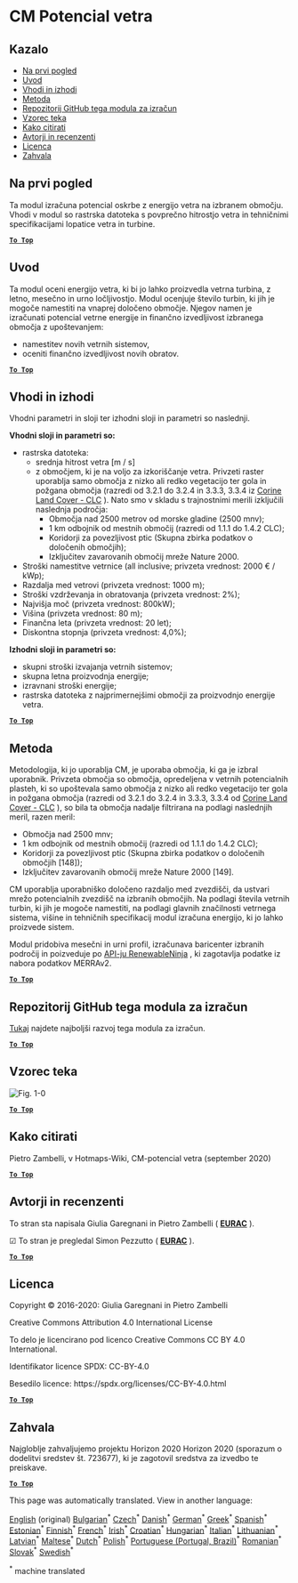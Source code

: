 <h1><a class="anchor" id="cm-wind-potential" href="#cm-wind-potential"><i class="fa fa-link"></i></a>CM Potencial vetra</h1><h2><a class="anchor" id="table-of-contents" href="#table-of-contents"><i class="fa fa-link"></i></a> Kazalo</h2><ul><li> <a href="#in-a-glance">Na prvi pogled</a></li><li> <a href="#introduction">Uvod</a></li><li> <a href="#inputs-and-outputs">Vhodi in izhodi</a></li><li> <a href="#method">Metoda</a></li><li> <a href="#github-repository-of-this-calculation-module">Repozitorij GitHub tega modula za izračun</a></li><li> <a href="#sample-run">Vzorec teka</a></li><li> <a href="#how-to-cite">Kako citirati</a></li><li> <a href="#authors-and-reviewers">Avtorji in recenzenti</a></li><li> <a href="#license">Licenca</a></li><li> <a href="#acknowledgement">Zahvala</a></li></ul><h2><a class="anchor" id="in-a-glance" href="#in-a-glance"><i class="fa fa-link"></i></a> Na prvi pogled</h2><p> Ta modul izračuna potencial oskrbe z energijo vetra na izbranem območju. Vhodi v modul so rastrska datoteka s povprečno hitrostjo vetra in tehničnimi specifikacijami lopatice vetra in turbine.</p><p> <a href="#table-of-contents"><strong><code>To Top</code></strong></a></p><h2><a class="anchor" id="introduction" href="#introduction"><i class="fa fa-link"></i></a> Uvod</h2><p> Ta modul oceni energijo vetra, ki bi jo lahko proizvedla vetrna turbina, z letno, mesečno in urno ločljivostjo. Modul ocenjuje število turbin, ki jih je mogoče namestiti na vnaprej določeno območje. Njegov namen je izračunati potencial vetrne energije in finančno izvedljivost izbranega območja z upoštevanjem:</p><ul><li> namestitev novih vetrnih sistemov,</li><li> oceniti finančno izvedljivost novih obratov.</li></ul><p> <a href="#table-of-contents"><strong><code>To Top</code></strong></a></p><h2><a class="anchor" id="inputs-and-outputs" href="#inputs-and-outputs"><i class="fa fa-link"></i></a> Vhodi in izhodi</h2><p> Vhodni parametri in sloji ter izhodni sloji in parametri so naslednji.</p><p> <strong>Vhodni sloji in parametri so:</strong></p><ul><li> rastrska datoteka:<ul><li> srednja hitrost vetra [m / s]</li><li> z območjem, ki je na voljo za izkoriščanje vetra. Privzeti raster uporablja samo območja z nizko ali redko vegetacijo ter gola in požgana območja (razredi od 3.2.1 do 3.2.4 in 3.3.3, 3.3.4 iz <a href="https://land.copernicus.eu/pan-european/corine-land-cover">Corine Land Cover - CLC</a> ). Nato smo v skladu s trajnostnimi merili izključili naslednja področja:<ul><li> Območja nad 2500 metrov od morske gladine (2500 mnv);</li><li> 1 km odbojnik od mestnih območij (razredi od 1.1.1 do 1.4.2 CLC);</li><li> Koridorji za povezljivost ptic (Skupna zbirka podatkov o določenih območjih);</li><li> Izključitev zavarovanih območij mreže Nature 2000.</li></ul></li></ul></li><li> Stroški namestitve vetrnice (all inclusive; privzeta vrednost: 2000 € / kWp);</li><li> Razdalja med vetrovi (privzeta vrednost: 1000 m);</li><li> Stroški vzdrževanja in obratovanja (privzeta vrednost: 2%);</li><li> Najvišja moč (privzeta vrednost: 800kW);</li><li> Višina (privzeta vrednost: 80 m);</li><li> Finančna leta (privzeta vrednost: 20 let);</li><li> Diskontna stopnja (privzeta vrednost: 4,0%);</li></ul><p> <strong>Izhodni sloji in parametri so:</strong></p><ul><li> skupni stroški izvajanja vetrnih sistemov;</li><li> skupna letna proizvodnja energije;</li><li> izravnani stroški energije;</li><li> rastrska datoteka z najprimernejšimi območji za proizvodnjo energije vetra.</li></ul><p> <a href="#table-of-contents"><strong><code>To Top</code></strong></a></p><h2><a class="anchor" id="method" href="#method"><i class="fa fa-link"></i></a> Metoda</h2><p> Metodologija, ki jo uporablja CM, je uporaba območja, ki ga je izbral uporabnik. Privzeta območja so območja, opredeljena v vetrnih potencialnih plasteh, ki so upoštevala samo območja z nizko ali redko vegetacijo ter gola in požgana območja (razredi od 3.2.1 do 3.2.4 in 3.3.3, 3.3.4 od <a href="https://land.copernicus.eu/pan-european/corine-land-cover">Corine Land Cover - CLC</a> ), so bila ta območja nadalje filtrirana na podlagi naslednjih meril, razen meril:</p><ul><li> Območja nad 2500 mnv;</li><li> 1 km odbojnik od mestnih območij (razredi od 1.1.1 do 1.4.2 CLC);</li><li> Koridorji za povezljivost ptic (Skupna zbirka podatkov o določenih območjih [148]);</li><li> Izključitev zavarovanih območij mreže Nature 2000 [149].</li></ul><p> CM uporablja uporabniško določeno razdaljo med zvezdišči, da ustvari mrežo potencialnih zvezdišč na izbranih območjih. Na podlagi števila vetrnih turbin, ki jih je mogoče namestiti, na podlagi glavnih značilnosti vetrnega sistema, višine in tehničnih specifikacij modul izračuna energijo, ki jo lahko proizvede sistem.</p><p> Modul pridobiva mesečni in urni profil, izračunava baricenter izbranih področij in poizveduje po <a href="https://www.renewables.ninja/">API-ju RenewableNinja</a> , ki zagotavlja podatke iz nabora podatkov MERRAv2.</p><p> <a href="#table-of-contents"><strong><code>To Top</code></strong></a></p><h2><a class="anchor" id="github-repository-of-this-calculation-module" href="#github-repository-of-this-calculation-module"><i class="fa fa-link"></i></a> Repozitorij GitHub tega modula za izračun</h2><p> <a href="https://github.com/HotMaps/wind_potential">Tukaj</a> najdete najboljši razvoj tega modula za izračun.</p><p> <a href="#table-of-contents"><strong><code>To Top</code></strong></a></p><h2><a class="anchor" id="sample-run" href="#sample-run"><i class="fa fa-link"></i></a> Vzorec teka</h2><img alt="Fig. 1-0" src="https://wiki.hotmaps.hevs.ch/en/CM-Wind-potential/cm-wind.png" title="Izvedite Wind CM"/><p> <a href="#table-of-contents"><strong><code>To Top</code></strong></a></p><h2><a class="anchor" id="how-to-cite" href="#how-to-cite"><i class="fa fa-link"></i></a> Kako citirati</h2><p> Pietro Zambelli, v Hotmaps-Wiki, CM-potencial vetra (september 2020)</p><p> <a href="#table-of-contents"><strong><code>To Top</code></strong></a></p><h2><a class="anchor" id="authors-and-reviewers" href="#authors-and-reviewers"><i class="fa fa-link"></i></a> Avtorji in recenzenti</h2><p> To stran sta napisala Giulia Garegnani in Pietro Zambelli ( <strong><a href="http://www.eurac.edu">EURAC</a></strong> ).</p><p> ☑ To stran je pregledal Simon Pezzutto ( <strong><a href="http://www.eurac.edu">EURAC</a></strong> ).</p><p> <a href="#table-of-contents"><strong><code>To Top</code></strong></a></p><h2><a class="anchor" id="license" href="#license"><i class="fa fa-link"></i></a> Licenca</h2><p> Copyright © 2016-2020: Giulia Garegnani in Pietro Zambelli</p><p> Creative Commons Attribution 4.0 International License</p><p> To delo je licencirano pod licenco Creative Commons CC BY 4.0 International.</p><p> Identifikator licence SPDX: CC-BY-4.0</p><p> Besedilo licence: https://spdx.org/licenses/CC-BY-4.0.html</p><p> <a href="#table-of-contents"><strong><code>To Top</code></strong></a></p><h2><a class="anchor" id="acknowledgement" href="#acknowledgement"><i class="fa fa-link"></i></a> Zahvala</h2><p> Najgloblje zahvaljujemo projektu Horizon 2020 Horizon 2020 (sporazum o dodelitvi sredstev št. 723677), ki je zagotovil sredstva za izvedbo te preiskave.</p><p> <a href="#table-of-contents"><strong><code>To Top</code></strong></a></p>
<!--- THIS IS A SUPER UNIQUE IDENTIFIER -->

This page was automatically translated. View in another language:

[English](../en/CM-Wind-potential) (original) [Bulgarian](../bg/CM-Wind-potential)<sup>\*</sup> [Czech](../cs/CM-Wind-potential)<sup>\*</sup> [Danish](../da/CM-Wind-potential)<sup>\*</sup> [German](../de/CM-Wind-potential)<sup>\*</sup> [Greek](../el/CM-Wind-potential)<sup>\*</sup> [Spanish](../es/CM-Wind-potential)<sup>\*</sup> [Estonian](../et/CM-Wind-potential)<sup>\*</sup> [Finnish](../fi/CM-Wind-potential)<sup>\*</sup> [French](../fr/CM-Wind-potential)<sup>\*</sup> [Irish](../ga/CM-Wind-potential)<sup>\*</sup> [Croatian](../hr/CM-Wind-potential)<sup>\*</sup> [Hungarian](../hu/CM-Wind-potential)<sup>\*</sup> [Italian](../it/CM-Wind-potential)<sup>\*</sup> [Lithuanian](../lt/CM-Wind-potential)<sup>\*</sup> [Latvian](../lv/CM-Wind-potential)<sup>\*</sup> [Maltese](../mt/CM-Wind-potential)<sup>\*</sup> [Dutch](../nl/CM-Wind-potential)<sup>\*</sup> [Polish](../pl/CM-Wind-potential)<sup>\*</sup> [Portuguese (Portugal, Brazil)](../pt/CM-Wind-potential)<sup>\*</sup> [Romanian](../ro/CM-Wind-potential)<sup>\*</sup> [Slovak](../sk/CM-Wind-potential)<sup>\*</sup>  [Swedish](../sv/CM-Wind-potential)<sup>\*</sup> 

<sup>\*</sup> machine translated
